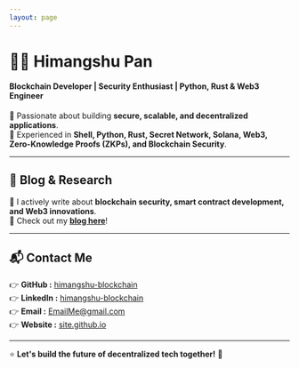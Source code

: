 ```yaml
---
layout: page
---
```


# 👨‍💻 Himangshu Pan  
#### Blockchain Developer | Security Enthusiast | Python, Rust & Web3 Engineer  

🚀 Passionate about building **secure, scalable, and decentralized applications**.  
🔗 Experienced in **Shell, Python, Rust, Secret Network, Solana, Web3, Zero-Knowledge Proofs (ZKPs), and Blockchain Security**.

---

## 📢 Blog & Research  
📖 I actively write about **blockchain security, smart contract development, and Web3 innovations**.  
📝 Check out my **[blog here](https://himangshu-blockchain.github.io/blog)**!  

---

## 📬 Contact Me
👉 **GitHub   :** [himangshu-blockchain](https://github.com/himangshu-blockchain)  
👉 **LinkedIn :** [himangshu-blockchain](https://www.linkedin.com/in/himangshu-blockchain/)  
👉 **Email    :** [EmailMe@gmail.com](mailto:himangshu.blockchain@gmail.com)  
👉 **Website  :** [site.github.io](https://himangshu-blockchain.github.io)     


---

⭐ **Let's build the future of decentralized tech together!** 🚀  
